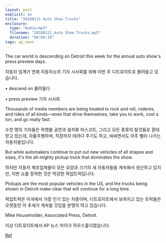 ```yaml
---
layout: post
explicit: no
title: "20180121 Auto Show Trucks"
enclosure:
  type: "Audio/mp3"
  filename: "20180121_Auto Show Trucks.mp3"
  duration: "00:00:39"
tags: ap_news
---
```


The car world is descending on Detroit this week for the annual auto show's press preview days.

자동차 업계가 연례 자동차쇼의 기자 시사회를 위해 이번 주 디트로이트로 몰려들고 있습니다.

• descend on 몰려들다

• press preview 기자 시사회





Thousands of media members are being treated to rock and roll, rodents, and rides of all kinds—ones that drive themselves, take you to work, cost a ton, and go really fast.

수천 명의 기자들은 락앤롤 공연과 설치류 마스코트, 그리고 모든 종류의 탈것들로 환대받고 있는데, 자율주행하며, 직장까지 데려다 주기도 하고, 비싸면서도 아주 빨리 나가는 자동차들입니다.





But while automakers continue to put out new vehicles of all shapes and sizes, it's the all-mighty pickup truck that dominates the show.

하지만 자동차 제조업체들이 모든 모양과 크기의 새 자동차들을 계속해서 생산하고 있지만, 이번 쇼를 장악한 것은 막강한 픽업트럭입니다.





Pickups are the most popular vehicles in the US, and the trucks being shown in Detroit make clear that will continue for a long time.

픽업트럭은 미국에서 가장 인기 있는 차종이며, 디트로이트에서 보여지고 있는 트럭들은 오랫동안 이 추세가 계속될 것임을 분명히 하고 있습니다.







Mike Householder, Associated Press, Detroit.

이상 디트로이트에서 AP 뉴스 마이크 하우스홀더였습니다.







[Ref](http://www.hackers.co.kr/?c=s_eng/eng_contents/I_others_APnews&iframe=&uid=5575)

